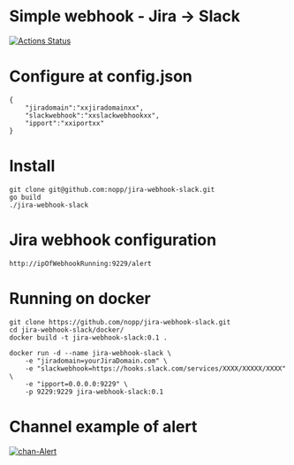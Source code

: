 Simple webhook - Jira -> Slack
==============================

[![Actions Status](https://xxx.execute-api.us-west-2.amazonaws.com/production/badge/nopp/jira-webhook-slack)](https://xxx.execute-api.us-west-2.amazonaws.com/production/results/nopp/jira-webhook-slack)

Configure at config.json
========================
    {
        "jiradomain":"xxjiradomainxx",
        "slackwebhook":"xxslackwebhookxx",
        "ipport":"xxiportxx"
    }
Install
=======
    git clone git@github.com:nopp/jira-webhook-slack.git
    go build
    ./jira-webhook-slack

Jira webhook configuration
==========================
    http://ipOfWebhookRunning:9229/alert


Running on docker
=================
    git clone https://github.com/nopp/jira-webhook-slack.git
    cd jira-webhook-slack/docker/
    docker build -t jira-webhook-slack:0.1 .

    docker run -d --name jira-webhook-slack \
    	-e "jiradomain=yourJiraDomain.com" \
    	-e "slackwebhook=https://hooks.slack.com/services/XXXX/XXXXX/XXXX" \
        -e "ipport=0.0.0.0:9229" \
    	-p 9229:9229 jira-webhook-slack:0.1

Channel example of alert
==========================
<a href="https://imgbb.com/"><img src="https://i.ibb.co/ZSJdKcB/chan-Alert.png" alt="chan-Alert" border="0"></a>
